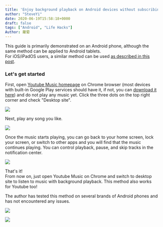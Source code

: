 ```yaml
---
title: 'Enjoy background playback on Android devices without subscribing to Youtube Music Premium (works for Youtube too!)'
author: "SteveYi"
date: 2020-06-19T15:58:18+0000
draft: false
tags: ["Android", "Life Hacks"]
Author: 蘿蔔
---
```


This guide is primarily demonstrated on an Android phone, although the same method can be applied to Android tablets.  
For iOS/iPadOS users, a similar method can be used [as described in this post](https://blog.steveyi.net/youtube-background-playing-ios).

### Let's get started

First, open [Youtube Music homepage](https://music.youtube.com/) on Chrome browser (most devices with built-in Google Play services should have it, if not, you can [download it here](https://www.google.com/search?q=chrome+apk)) and do not play any music yet. Click the three dots on the top right corner and check "Desktop site".

![](https://static-a1.steveyi.net/media/blog/2020061915465212.png)

Next, play any song you like.

![](https://static-a1.steveyi.net/media/blog/2020061915473810.png)

Once the music starts playing, you can go back to your home screen, lock your screen, or switch to other apps and you will find that the music continues playing. You can control playback, pause, and skip tracks in the notification center.

![](https://static-a1.steveyi.net/media/blog/2020061915505855.png)

That's it!  
From now on, just open Youtube Music on Chrome and switch to desktop site to listen to music with background playback. This method also works for Youtube too!

The author has tested this method on several brands of Android phones and has not encountered any issues.

![](https://static-a1.steveyi.net/media/blog/2020061915532349.jpg)

![](https://static-a1.steveyi.net/media/blog/2020061915534442.png)
